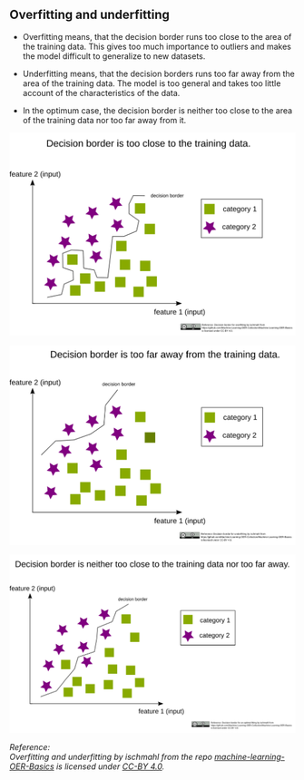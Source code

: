 <!--
SPDX-FileCopyrightText: 2023 Machine-Learning-OER-Collection
SPDX-License-Identifier: CC-BY-4.0
-->
## Overfitting and underfitting

* Overfitting means, that the decision border runs too close to the area of the training data. This gives too much importance to outliers and makes the model difficult to generalize to new datasets.

* Underfitting means, that the decision borders runs too far away from the area of the training data. The model is too general and takes too little account of the characteristics of the data.

* In the optimum case, the decision border is neither too close to the area of the training data nor too far away from it.

![overfitting](../img/knn_classification_decision_border_overfitting.svg)

![underfitting](../img/knn_classification_decision_border_underfitting.svg)

![optimal](../img/knn_classification_decision_border_optimal.svg)

_Reference:  
Overfitting and underfitting by ischmahl from the repo [machine-learning-OER-Basics](https://github.com/Machine-Learning-OER-Collection/Machine-Learning-OER-Basics) is licensed under [CC-BY 4.0](https://creativecommons.org/licenses/by/4.0/)._
